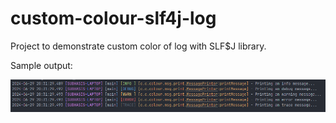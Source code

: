 # custom-colour-slf4j-log

Project to demonstrate custom color of log with SLF$J library.

Sample output:

![img.png](sample_log_output.png)

